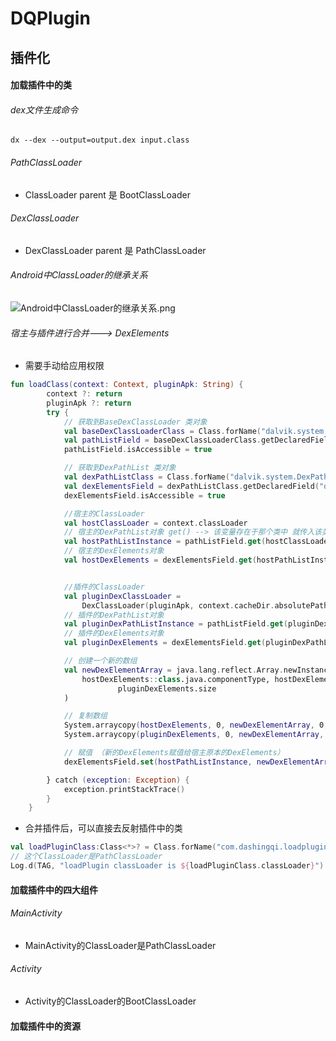 # DQPlugin

## 插件化
#### 加载插件中的类
###### dex文件生成命令
``` shell
dx --dex --output=output.dex input.class
```
###### PathClassLoader
- ClassLoader parent 是 BootClassLoader
###### DexClassLoader
- DexClassLoader parent 是 PathClassLoader

###### Android中ClassLoader的继承关系
![Android中ClassLoader的继承关系.png](https://upload-images.jianshu.io/upload_images/4997216-73200a368de4c32e.png?imageMogr2/auto-orient/strip%7CimageView2/2/w/1240)

###### 宿主与插件进行合并---> DexElements
- 需要手动给应用权限
```kotlin
fun loadClass(context: Context, pluginApk: String) {
        context ?: return
        pluginApk ?: return
        try {
            // 获取到BaseDexClassLoader 类对象
            val baseDexClassLoaderClass = Class.forName("dalvik.system.BaseDexClassLoader")
            val pathListField = baseDexClassLoaderClass.getDeclaredField("pathList")
            pathListField.isAccessible = true

            // 获取到DexPathList 类对象
            val dexPathListClass = Class.forName("dalvik.system.DexPathList")
            val dexElementsField = dexPathListClass.getDeclaredField("dexElements")
            dexElementsField.isAccessible = true

            //宿主的ClassLoader
            val hostClassLoader = context.classLoader
            // 宿主的DexPathList对象 get() --> 该变量存在于那个类中 就传入该类的对象 就能获取该引用指向的对象
            val hostPathListInstance = pathListField.get(hostClassLoader)
            // 宿主的DexElements对象
            val hostDexElements = dexElementsField.get(hostPathListInstance) as Array<Any>


            //插件的ClassLoader
            val pluginDexClassLoader =
                DexClassLoader(pluginApk, context.cacheDir.absolutePath, null, hostClassLoader)
            // 插件的DexPathList对象
            val pluginDexPathListInstance = pathListField.get(pluginDexClassLoader)
            // 插件的DexElements对象
            val pluginDexElements = dexElementsField.get(pluginDexPathListInstance) as Array<Any>

            // 创建一个新的数组
            val newDexElementArray = java.lang.reflect.Array.newInstance(
                hostDexElements::class.java.componentType, hostDexElements.size +
                        pluginDexElements.size
            )

            // 复制数组
            System.arraycopy(hostDexElements, 0, newDexElementArray, 0, hostDexElements.size)
            System.arraycopy(pluginDexElements, 0, newDexElementArray, hostDexElements.size, hostDexElements.size)

            // 赋值 （新的DexElements赋值给宿主原本的DexElements）
            dexElementsField.set(hostPathListInstance, newDexElementArray)

        } catch (exception: Exception) {
            exception.printStackTrace()
        }
    }
```
- 合并插件后，可以直接去反射插件中的类
```kotlin
val loadPluginClass:Class<*>? = Class.forName("com.dashingqi.loadplugin.LoadPlugin")
// 这个ClassLoader是PathClassLoader
Log.d(TAG, "loadPlugin classLoader is ${loadPluginClass.classLoader}")
```

#### 加载插件中的四大组件
###### MainActivity
- MainActivity的ClassLoader是PathClassLoader
###### Activity
- Activity的ClassLoader的BootClassLoader

#### 加载插件中的资源
